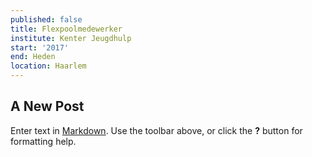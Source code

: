 ```yaml
---
published: false
title: Flexpoolmedewerker
institute: Kenter Jeugdhulp
start: '2017'
end: Heden
location: Haarlem
---
```

## A New Post

Enter text in [Markdown](http://daringfireball.net/projects/markdown/). Use the toolbar above, or click the **?** button for formatting help.
